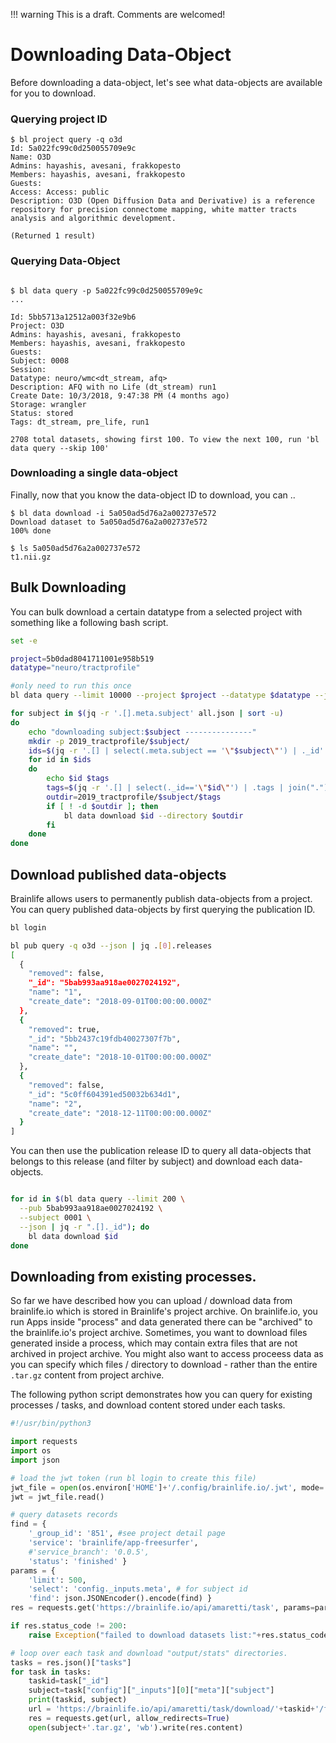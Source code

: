 !!! warning
    This is a draft. Comments are welcomed!

# Downloading Data-Object

Before downloading a data-object, let's see what data-objects are available for you to download.

### Querying project ID

```
$ bl project query -q o3d
Id: 5a022fc99c0d250055709e9c
Name: O3D
Admins: hayashis, avesani, frakkopesto
Members: hayashis, avesani, frakkopesto
Guests: 
Access: Access: public
Description: O3D (Open Diffusion Data and Derivative) is a reference repository for precision connectome mapping, white matter tracts analysis and algorithmic development.

(Returned 1 result)

```

### Querying Data-Object

```

$ bl data query -p 5a022fc99c0d250055709e9c
...

Id: 5bb5713a12512a003f32e9b6
Project: O3D
Admins: hayashis, avesani, frakkopesto
Members: hayashis, avesani, frakkopesto
Guests: 
Subject: 0008
Session: 
Datatype: neuro/wmc<dt_stream, afq>
Description: AFQ with no Life (dt_stream) run1
Create Date: 10/3/2018, 9:47:38 PM (4 months ago)
Storage: wrangler
Status: stored
Tags: dt_stream, pre_life, run1

2708 total datasets, showing first 100. To view the next 100, run 'bl data query --skip 100'
```

### Downloading a single data-object

Finally, now that you know the data-object ID to download, you can ..

```
$ bl data download -i 5a050ad5d76a2a002737e572
Download dataset to 5a050ad5d76a2a002737e572
100% done

$ ls 5a050ad5d76a2a002737e572
t1.nii.gz

```

## Bulk Downloading

You can bulk download a certain datatype from a selected project with something like a following bash script.

```bash
set -e

project=5b0dad8041711001e958b519
datatype="neuro/tractprofile"

#only need to run this once
bl data query --limit 10000 --project $project --datatype $datatype --json | jq . > all.json

for subject in $(jq -r '.[].meta.subject' all.json | sort -u)
do
    echo "downloading subject:$subject ---------------"
    mkdir -p 2019_tractprofile/$subject/
    ids=$(jq -r '.[] | select(.meta.subject == '\"$subject\"') | ._id' all.json)
    for id in $ids
    do
        echo $id $tags
        tags=$(jq -r '.[] | select(._id=='\"$id\"') | .tags | join(".")' all.json)
        outdir=2019_tractprofile/$subject/$tags
        if [ ! -d $outdir ]; then
            bl data download $id --directory $outdir
        fi
    done
done

```

## Download published data-objects

Brainlife allows users to permanently publish data-objects from a project. You can query published data-objects by first querying the publication ID.

```bash
bl login

bl pub query -q o3d --json | jq .[0].releases
[
  {
    "removed": false,
    "_id": "5bab993aa918ae0027024192",
    "name": "1",
    "create_date": "2018-09-01T00:00:00.000Z"
  },
  {
    "removed": true,
    "_id": "5bb2437c19fdb40027307f7b",
    "name": "",
    "create_date": "2018-10-01T00:00:00.000Z"
  },
  {
    "removed": false,
    "_id": "5c0ff604391ed50032b634d1",
    "name": "2",
    "create_date": "2018-12-11T00:00:00.000Z"
  }
]

```

You can then use the publication release ID to query all data-objects that belongs to this release (and filter by subject) and download each data-objects.


```bash

for id in $(bl data query --limit 200 \
  --pub 5bab993aa918ae0027024192 \
  --subject 0001 \
  --json | jq -r ".[]._id"); do
	bl data download $id
done
```

## Downloading from existing processes.

So far we have described how you can upload / download data from brainlife.io which is stored in Brainlife's project archive. On brainlife.io, you run
Apps inside "process" and data generated there can be "archived" to the brainlife.io's project archive. Sometimes, you want to download files generated
inside a process, which may contain extra files that are not archived in project archive. You might also want to access proceess data as you can specify 
which files / directory to download - rather than the entire `.tar.gz` content from project archive.

The following python script demonstrates how you can query for existing processes / tasks, and download content stored under each tasks. 

```python
#!/usr/bin/python3

import requests
import os
import json

# load the jwt token (run bl login to create this file)
jwt_file = open(os.environ['HOME']+'/.config/brainlife.io/.jwt', mode='r')
jwt = jwt_file.read()

# query datasets records
find = { 
    '_group_id': '851', #see project detail page 
    'service': 'brainlife/app-freesurfer', 
    #'service_branch': '0.0.5',
    'status': 'finished' }
params = { 
    'limit': 500, 
    'select': 'config._inputs.meta', # for subject id
    'find': json.JSONEncoder().encode(find) }
res = requests.get('https://brainlife.io/api/amaretti/task', params=params, headers={'Authorization': 'Bearer '+jwt})

if res.status_code != 200:
    raise Exception("failed to download datasets list:"+res.status_code)

# loop over each task and download "output/stats" directories.
tasks = res.json()["tasks"]
for task in tasks:
    taskid=task["_id"]
    subject=task["config"]["_inputs"][0]["meta"]["subject"]
    print(taskid, subject)
    url = 'https://brainlife.io/api/amaretti/task/download/'+taskid+'/freesurfer/output/stats?at='+jwt
    res = requests.get(url, allow_redirects=True)
    open(subject+'.tar.gz', 'wb').write(res.content)

```





